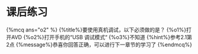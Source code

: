 # 课后练习

{%mcq ans="o2" %}
{%title%}要使用真机调试，以下必须做的是？
{%o1%}打开AVD
{%o2%}打开手机的“USB 调试模式“
{%o3%}不知道
{%hint%}参考2.1第2点
{%message%}恭喜你回答正确，可以进行下一章节的学习了
{%endmcq%}